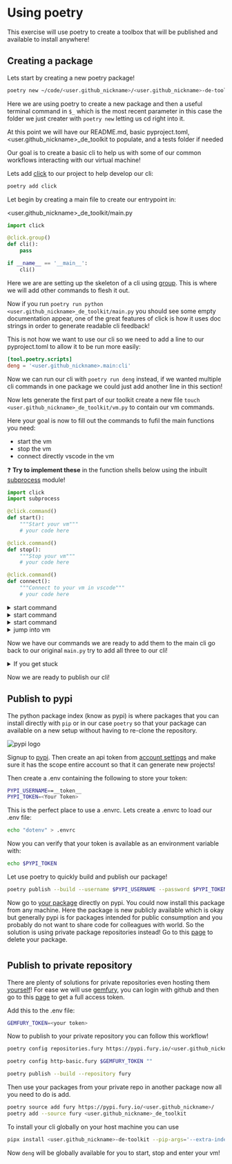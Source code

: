 # Using poetry

This exercise will use poetry to create a toolbox that will be published and available to install anywhere!

## Creating a package

Lets start by creating a new poetry package!

```bash
poetry new ~/code/<user.github_nickname>/<user.github_nickname>-de-toolkit && cd $_
```

Here we are using poetry to create a new package and then a useful terminal command in `$_` which is the most recent parameter in this case the folder we just creater with `poetry new` letting us cd right into it.

At this point we will have our README.md, basic pyproject.toml, <user.github_nickname>_de_toolkit to populate, and a tests folder if needed

Our goal is to create a basic cli to help us with some of our common workflows interacting with our virtual machine!

Lets add [click](https://click.palletsprojects.com/en/8.1.x/) to our project to help develop our cli:
```bash
poetry add click
```

Let begin by creating a main file to create our entrypoint in:

<user.github_nickname>_de_toolkit/main.py
```python
import click

@click.group()
def cli():
    pass

if __name__ == '__main__':
    cli()
```
Here we are are setting up the skeleton of a cli using [group](https://click.palletsprojects.com/en/8.1.x/commands/). This is where we will add other commands to flesh it out.

Now if you run `poetry run python <user.github_nickname>_de_toolkit/main.py` you should see some empty
documentation appear, one of the great features of click is how it uses doc strings in order to generate readable cli feedback!

This is not how we want to use our cli so we need to add a line to our pyproject.toml to allow it to be run more easily:

```toml
[tool.poetry.scripts]
deng = '<user.github_nickname>.main:cli'
```
Now we can run our cli with `poetry run deng` instead, if we wanted multiple cli commands in one package we could just add another line in this section!

Now lets generate the first part of our toolkit create a new file `touch <user.github_nickname>_de_toolkit/vm.py` to contain our vm commands.

Here your goal is now to fill out the commands to fufil the main functions you need:

- start the vm
- stop the vm
- connect directly vscode in the vm

❓ **Try to implement these** in the function shells below using the inbuilt [subprocess](https://docs.python.org/3/library/subprocess.html) module!

```python
import click
import subprocess

@click.command()
def start():
    """Start your vm"""
    # your code here

@click.command()
def stop():
    """Stop your vm"""
    # your code here

@click.command()
def connect():
    """Connect to your vm in vscode"""
    # your code here
```

<details>
<summary markdown='span'>start command</summary>

```bash
gcloud compute instances start --zone=<vm zone> <vm name>
```

</details>

<details>
<summary markdown='span'>start command</summary>

```bash
gcloud compute instances stop --zone=<vm zone> <vm name>
```

</details>

</details>

<details>
<summary markdown='span'>start command</summary>

```bash
gcloud compute instances stop --zone=<vm zone> <vm name>
```

</details>

<details>
<summary markdown='span'>jump into vm</summary>

```bash
code --folder-uri vscode-remote://ssh-remote+<vm ip><path inside vm>
```

</details>

Now we have our commands we are ready to add them to the main cli go back to our original `main.py` try to add all three to our cli!

<details>
<summary markdown='span'>If you get stuck</summary>

```bash
cli.add_command(<your command>)
```

</details>

Now we are ready to publish our cli!

## Publish to pypi

The python package index (know as pypi) is where packages that you can install directly with `pip` or in our case `poetry` so that your package can available on a new setup without having to re-clone the repository.

![pypi logo](https://wagon-public-datasets.s3.amazonaws.com/data-engineering/W0D1/pypi-logo.png)

Signup to [pypi](https://pypi.org/account/register/). Then create an api token from
[account settings](https://pypi.org/manage/account/) and make sure it has the scope entire account so that it can generate new projects!

Then create a .env containing the following to store your token:

```bash
PYPI_USERNAME==__token__
PYPI_TOKEN=<Your Token>
```

This is the perfect place to use a .envrc. Lets create a .envrc to load our .env file:

```bash
echo "dotenv" > .envrc
```

Now you can verify that your token is available as an environment variable with:
```bash
echo $PYPI_TOKEN
```

Let use poetry to quickly build and publish our package!

```bash
poetry publish --build --username $PYPI_USERNAME --password $PYPI_TOKEN
```

Now go to [your package](https://pypi.org/project/<user.github_nickname>-de-toolkit/) directly on pypi. You could now install this package from any machine. Here the package is new publicly available which is okay but generally pypi is for packages intended for public consumption and you probably do not want to share code for colleagues with world. So the solution is using private package repositories instead! Go to this [page](https://pypi.org/manage/project/<user.github_nickname>-de-toolkit-de-toolkit/settings/) to delete your package.


#

## Publish to private repository
There are plenty of solutions for private repositories even hosting them [yourself](https://pypi.org/project/pypiserver/)! For ease we will use [gemfury](https://gemfury.com/), you can login with github and then go to this [page](https://manage.fury.io/manage/<user.github_nickname>/tokens/full) to get a full access token.

Add this to the .env file:

```bash
GEMFURY_TOKEN=<your token>
```

Now to publish to your private repository you can follow this workflow!

```bash
poetry config repositories.fury https://pypi.fury.io/<user.github_nickname>/

poetry config http-basic.fury $GEMFURY_TOKEN ""

poetry publish --build --repository fury
```

Then use your packages from your private repo in another package now all you need to do is add.

```bash
poetry source add fury https://pypi.fury.io/<user.github_nickname>/
poetry add --source fury <user.github_nickname>_de_toolkit
```

To install your cli globally on your host machine you can use
```bash
pipx install <user.github_nickname>-de-toolkit --pip-args='--extra-index-url https://<deploy_token>@repo.fury.io/<user.github_nickname>/'
```
Now `deng` will be globally available for you to start, stop and enter your vm!

